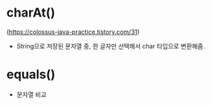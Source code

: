 # charAt()
(https://colossus-java-practice.tistory.com/31)

- String으로 저장된 문자열 중, 한 글자만 선택해서 char 타입으로 변환해줌.


# equals()
- 문자열 비교

